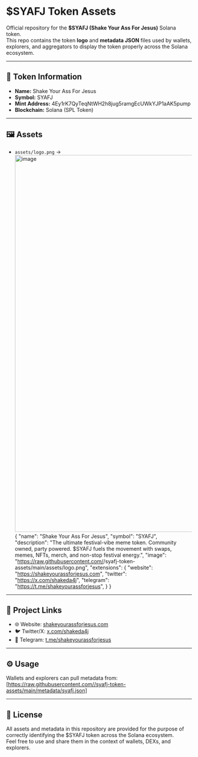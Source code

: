 # $SYAFJ Token Assets

Official repository for the **$SYAFJ (Shake Your Ass For Jesus)** Solana token.  
This repo contains the token **logo** and **metadata JSON** files used by wallets, explorers, and aggregators to display the token properly across the Solana ecosystem.

---

## 📌 Token Information
- **Name:** Shake Your Ass For Jesus
- **Symbol:** SYAFJ
- **Mint Address:** 4Ey1rK7QyTeqNtWH2h8jug5ramgEcUWkYJP1aAK5pump
- **Blockchain:** Solana (SPL Token)

---

## 🖼️ Assets
- `assets/logo.png` → <img width="1024" height="1024" alt="image" src="https://github.com/user-attachments/assets/1de1cf7a-63a6-4eb3-a117-3bcb215cba5a" />
  {
  "name": "Shake Your Ass For Jesus",
  "symbol": "SYAFJ",
  "description": "The ultimate festival-vibe meme token. Community owned, party powered. $SYAFJ fuels the movement with swaps, memes, NFTs, merch, and non-stop festival energy.",
  "image": "https://raw.githubusercontent.com/<your-username>/syafj-token-assets/main/assets/logo.png",
  "extensions": {
    "website": "https://shakeyourassforjesus.com",
    "twitter": "https://x.com/shakeda4j",
    "telegram": "https://t.me/shakeyourassforjesus",
  }
}  

---

## 🔗 Project Links
- 🌐 Website: [shakeyourassforjesus.com](https://shakeyourassforjesus.com)  
- 🐦 Twitter/X: [x.com/shakeda4j](https://x.com/shakeda4j)  
- 💬 Telegram: [t.me/shakeyourassforjesus](https://t.me/shakeyourassforjesus)  

  
---

## ⚙️ Usage
Wallets and explorers can pull metadata from: [https://raw.githubusercontent.com//syafj-token-assets/main/metadata/syafj.json]

---

## 📜 License
All assets and metadata in this repository are provided for the purpose of correctly identifying the $SYAFJ token across the Solana ecosystem.  
Feel free to use and share them in the context of wallets, DEXs, and explorers.
